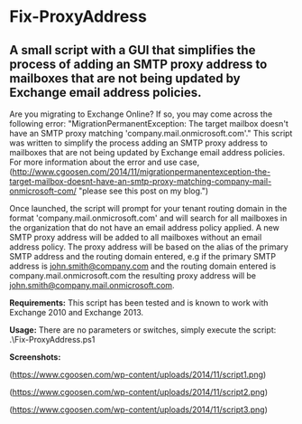 # Fix-ProxyAddress
## A small script with a GUI that simplifies the process of adding an SMTP proxy address to mailboxes that are not being updated by Exchange email address policies.

Are you migrating to Exchange Online? If so, you may come across the following error: "MigrationPermanentException: The target mailbox doesn't have an SMTP proxy matching 'company.mail.onmicrosoft.com'." This script was written to simplify the process adding an SMTP proxy address to mailboxes that are not being updated by Exchange email address policies. For more information about the error and use case, (http://www.cgoosen.com/2014/11/migrationpermanentexception-the-target-mailbox-doesnt-have-an-smtp-proxy-matching-company-mail-onmicrosoft-com/ "please see this post on my blog.")

Once launched, the script will prompt for your tenant routing domain in the format 'company.mail.onmicrosoft.com' and will search for all mailboxes in the organization that do not have an email address policy applied. A new SMTP proxy address will be added to all mailboxes without an email address policy. The proxy address will be based on the alias of the primary SMTP address and the routing domain entered, e.g if the primary SMTP address is john.smith@company.com and the routing domain entered is company.mail.onmicrosoft.com the resulting proxy address will be john.smith@company.mail.onmicrosoft.com.

**Requirements:**
This script has been tested and is known to work with Exchange 2010 and Exchange 2013.

**Usage:**
There are no parameters or switches, simply execute the script: .\Fix-ProxyAddress.ps1

**Screenshots:**

(https://www.cgoosen.com/wp-content/uploads/2014/11/script1.png)

(https://www.cgoosen.com/wp-content/uploads/2014/11/script2.png)

(https://www.cgoosen.com/wp-content/uploads/2014/11/script3.png)
